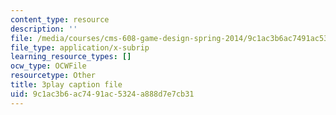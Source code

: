 ```yaml
---
content_type: resource
description: ''
file: /media/courses/cms-608-game-design-spring-2014/9c1ac3b6ac7491ac5324a888d7e7cb31_1506657.srt
file_type: application/x-subrip
learning_resource_types: []
ocw_type: OCWFile
resourcetype: Other
title: 3play caption file
uid: 9c1ac3b6-ac74-91ac-5324-a888d7e7cb31
---
```

